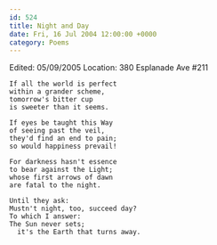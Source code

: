 ```yaml
---
id: 524
title: Night and Day
date: Fri, 16 Jul 2004 12:00:00 +0000
category: Poems
---
```


Edited: 05/09/2005
Location: 380 Esplanade Ave #211

    If all the world is perfect  
    within a grander scheme,  
    tomorrow's bitter cup  
    is sweeter than it seems.

    If eyes be taught this Way  
    of seeing past the veil,  
    they'd find an end to pain;  
    so would happiness prevail!

    For darkness hasn't essence  
    to bear against the Light;  
    whose first arrows of dawn  
    are fatal to the night.

    Until they ask:  
    Mustn't night, too, succeed day?  
    To which I answer:  
    The Sun never sets;  
      it's the Earth that turns away.


